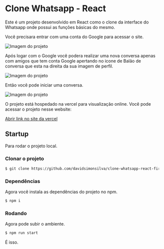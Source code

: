 # Clone Whatsapp - React

Este é um projeto desenvolvido em React como o clone da interface do Whatsapp onde possui as funções básicas do mesmo.

Você precisara entrar com uma conta do Google para acessar o site.

![Imagem do projeto](https://i.imgur.com/EvAv7tF.jpg)

Após logar com o Google você podera realizar uma nova conversa apenas com amigos que tem conta Google apertando no icone de Balão de conversa que esta na direita da sua imagem de perfil.

![Imagem do projeto](https://i.imgur.com/ymTj9o6.jpg)

Então você pode iniciar uma conversa.

![Imagem do projeto](https://i.imgur.com/MMwdXqA.jpg)

O projeto está hospedado na vercel para visualização online. Você pode acessar o projeto nesse website:

[Abrir link no site da vercel](https://clone-whatsapp-react-firebase.vercel.app/)

## Startup

Para rodar o projeto local.

### Clonar o projeto

```bash
$ git clone https://github.com/davidsimonsilva/clone-whatsapp-react-firebase && cd clone-whatsapp-react-firebase
```

### Dependências

Agora você instala as dependências do projeto no npm.

```bash
$ npm i
```

### Rodando

Agora pode subir o ambiente.

```bash
$ npm run start
```

É isso.
